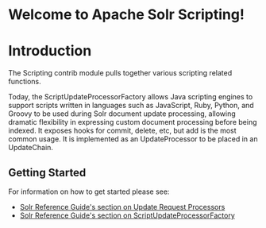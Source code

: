 Welcome to Apache Solr Scripting!
===============================

# Introduction

The Scripting contrib module pulls together various scripting related functions.  

Today, the ScriptUpdateProcessorFactory allows Java scripting engines to support scripts written in languages such as JavaScript, Ruby, Python, and Groovy to be used during Solr document update processing, allowing dramatic flexibility in expressing custom document processing before being indexed.  It exposes hooks for commit, delete, etc, but add is the most common usage.  It is implemented as an UpdateProcessor to be placed in an UpdateChain.

## Getting Started

For information on how to get started please see:
 * [Solr Reference Guide's section on Update Request Processors](https://solr.apache.org/guide/update-request-processors.html)
 * [Solr Reference Guide's section on ScriptUpdateProcessorFactory](https://solr.apache.org/guide/script-update-processor.html)
